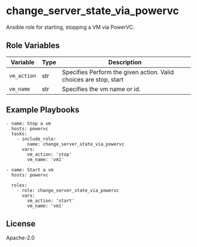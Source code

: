 change_server_state_via_powervc
=========
Ansible role for starting, stopping a VM via PowerVC.

Role Variables
--------------

| Variable              | Type          | Description                                      |
|-----------------------|---------------|--------------------------------------------------|
| `vm_action`      | str          | Specifies Perform the given action. Valid choices are stop, start                   |
| `vm_name`      | str          | Specifies the vm name or id.                      |


Example Playbooks
----------------
```
- name: Stop a vm
  hosts: powervc 
  tasks:
    - include_role:
        name: change_server_state_via_powervc
      vars:
        vm_action: 'stop'
        vm_name: 'vm1'

```

```
- name: Start a vm 
  hosts: powervc

  roles:
    - role: change_server_state_via_powervc
      vars:
        vm_action: 'start'
        vm_name: 'vm1'
```

License
-------

Apache-2.0
